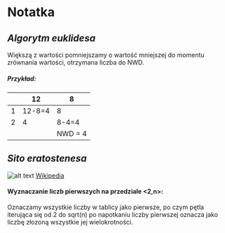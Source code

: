 # Notatka

## *Algorytm euklidesa*

Większą z wartości pomniejszamy o wartość mniejszej do momentu zrównania wartości, otrzymana liczba do NWD.

##### Przykład: 

|   | 12  | 8  |
| ------------ | ------------ | ------------ |
|  1 | 12-8=4  | 8  |
|  2 | 4  | 8-4=4  |
|  |  |NWD = 4|

## *Sito eratostenesa*

![alt text](https://upload.wikimedia.org/wikipedia/commons/b/b9/Sieve_of_Eratosthenes_animation.gif)
[Wikipedia](https://pl.wikipedia.org/wiki/Sito_Eratostenesa)

#### Wyznaczanie liczb pierwszych na przedziale <2,n>:
  
Oznaczamy wszystkie liczby w tablicy jako pierwsze, po czym pętla iterująca się od 2 do sqrt(n) po napotkaniu liczby pierwszej oznacza jako liczbę złozoną wszystkie jej wielokrotności.
